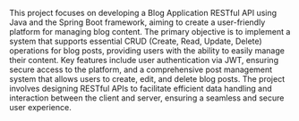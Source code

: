 
This project focuses on developing a Blog Application RESTful API using Java and the Spring Boot framework, aiming to create a user-friendly platform for managing blog content. The primary objective is to implement a system that supports essential CRUD (Create, Read, Update, Delete) operations for blog posts, providing users with the ability to easily manage their content. Key features include user authentication via JWT, ensuring secure access to the platform, and a comprehensive post management system that allows users to create, edit, and delete blog posts. The project involves designing RESTful APIs to facilitate efficient data handling and interaction between the client and server, ensuring a seamless and secure user experience.
